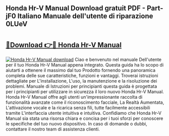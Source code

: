 ## Honda Hr-V Manual Download gratuit PDF - Part-jF0 Italiano Manuale dell'utente di riparazione 0LUeV

# <h2><a href="http://df9my4w.blite.top/?on=Honda+Hr-V+Manual">🔗Download 👉🔴 Honda Hr-V Manual</a></h2>

[![Honda Hr-V Manual download](https://i.imgur.com/lujVjoI.png)](http://df9my4w.blite.top/?on=Honda+Hr-V+Manual)
Ciao e benvenuto nel manuale Dell'utente per il tuo Honda Hr-V Manual appena integrato. Questa guida ha lo scopo di aiutarti a ottenere il massimo dal tuo Prodotto fornendo una panoramica completa delle sue caratteristiche, funzioni e vantaggi. Troverai istruzioni dettagliate per L'installazione, L'uso, la manutenzione e la risoluzione dei problemi. Manuale di Istruzioni per principianti questa guida è progettata per i principianti per utilizzare in sicurezza il loro nuovo Honda Hr-V Manual. Honda Hr-V Manual offre agli utenti un'impressionante raccolta di funzionalità avanzate come il riconoscimento facciale, La Realtà Aumentata, L'attivazione vocale e la ricarica senza fili, tutte facilmente accessibili tramite L'interfaccia utente intuitiva e intuitiva. Confidiamo che Honda Hr-V Manual sia stata una risorsa chiara e concisa per i tuoi sforzi per conoscere le specifiche del tuo nuovo dispositivo. In caso di domande o dubbi, contattare il nostro team di assistenza clienti.
